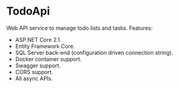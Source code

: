 # TodoApi

Web API service to manage todo lists and tasks.  Features:

- ASP.NET Core 2.1.
- Entity Framework Core.
- SQL Server back-end (configuration driven connection string).
- Docker container support.
- Swagger support.
- CORS support.
- All async APIs.